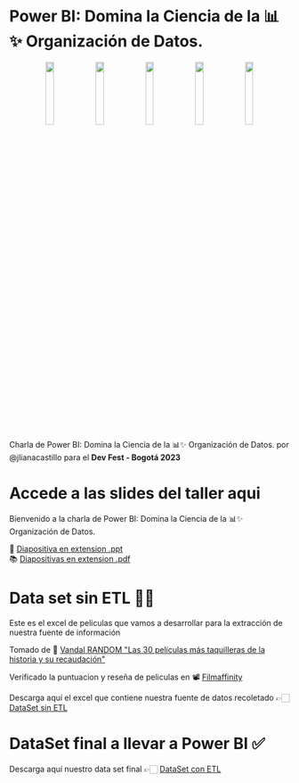 # Power BI: Domina la Ciencia de la 📊✨ Organización de Datos.

<div align="center">
  <img align="center" width="17%" src="https://user-images.githubusercontent.com/96964513/282158474-ec9483e0-a63d-4206-b56a-73ac9572a8f6.png">
</a>
  <img align="center" width="17%" src="https://user-images.githubusercontent.com/96964513/282158691-cab2f8c4-c544-4ac4-8688-a401a5381b08.png">
</a>
  <img align="center" width="17%" src="https://user-images.githubusercontent.com/96964513/282159021-735a3dba-d3e0-4b5a-907b-6376af3ccd1a.png">
</a>
  <img align="center" width="17%" src="https://user-images.githubusercontent.com/96964513/282159109-48870686-7e03-480b-8e34-f68a388602b3.png">
</a>
</a>
  <img align="center" width="17%" src="">
</a>
  
</div>

Charla de Power BI: Domina la Ciencia de la 📊✨ Organización de Datos. por @jlianacastillo para el <strong>Dev Fest - Bogotá 2023 </strong>

# Accede a las slides del taller aqui 

Bienvenido a la charla de Power BI: Domina la Ciencia de la 📊✨ Organización de Datos.

🎯 [Diapositiva en extension .ppt]() <br>
📚 [Diapositivas en extension .pdf]()

# Data set sin ETL 👩‍💻

Este es el excel de peliculas que vamos a desarrollar para la extracción de nuestra fuente de información

Tomado de 🍿 [Vandal RANDOM "Las 30 películas más taquilleras de la historia y su recaudación"](https://vandal.elespanol.com/reportaje/random-las-30-peliculas-mas-taquilleras-de-la-historia-y-su-recaudacion)

Verificado la puntuacion y reseña de peliculas en 📽 [Filmaffinity](https://www.filmaffinity.com/co/advsearch.php)

Descarga aquí el excel que contiene nuestra fuente de datos recoletado 👉🏻 [DataSet sin ETL](https://docs.google.com/spreadsheets/d/1tWqJIxTjCZSckilN5QD3mzxgUof_P1W_/edit?usp=sharing&ouid=116709244817325455320&rtpof=true&sd=true)

# DataSet final a llevar a Power BI ✅

Descarga aquí nuestro data set final 👉🏻 [DataSet con ETL](https://docs.google.com/spreadsheets/d/1a5zVQBSc3EpUH_nVHt2j3Ndqv6Ba_x58/edit?usp=sharing&ouid=116709244817325455320&rtpof=true&sd=true)
